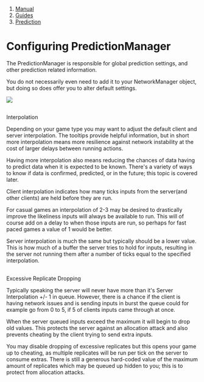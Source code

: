 1.  [Manual](/docs/manual)
3.  [Guides](/docs/manual/guides)
5.  [Prediction](/docs/manual/guides/prediction)

# Configuring PredictionManager

The PredictionManager is responsible for global prediction settings, and other prediction related information.

You do not necessarily even need to add it to your NetworkManager object, but doing so does offer you to alter default settings.

![](https://fish-networking.gitbook.io/~gitbook/image?url=https%3A%2F%2F1328095063-files.gitbook.io%2F%7E%2Ffiles%2Fv0%2Fb%2Fgitbook-x-prod.appspot.com%2Fo%2Fspaces%252F-MheH2hMo3djr9VSyxTE%252Fuploads%252FfPHU2oCmQX0TjiB0W022%252Fimage.png%3Falt%3Dmedia%26token%3D2211e67f-2df5-4434-9c63-81fea39b4768&width=768&dpr=4&quality=100&sign=1acf20d9&sv=2)

## 


Interpolation

Depending on your game type you may want to adjust the default client and server interpolation. The tooltips provide helpful information, but in short more interpolation means more resilience against network instability at the cost of larger delays between running actions.

Having more interpolation also means reducing the chances of data having to predict data when it is expected to be known. There's a variety of ways to know if data is confirmed, predicted, or in the future; this topic is covered later.

Client interpolation indicates how many ticks inputs from the server(and other clients) are held before they are run.

For casual games an interpolation of 2-3 may be desired to drastically improve the likeliness inputs will always be available to run. This will of course add on a delay to when those inputs are run, so perhaps for fast paced games a value of 1 would be better.

Server interpolation is much the same but typically should be a lower value. This is how much of a buffer the server tries to hold for inputs, resulting in the server not running them after a number of ticks equal to the specified interpolation.

## 


Excessive Replicate Dropping

Typically speaking the server will never have more than it's Server Interpolation +/- 1 in queue. However, there is a chance if the client is having network issues and is sending inputs in burst the queue could for example go from 0 to 5, if 5 of clients inputs came through at once.

When the server queued inputs exceed the maximum it will begin to drop old values. This protects the server against an allocation attack and also prevents cheating by the client trying to send extra inputs.

You may disable dropping of excessive replicates but this opens your game up to cheating, as multiple replicates will be run per tick on the server to consume extras. There is still a generous hard-coded value of the maximum amount of replicates which may be queued up hidden to you; this is to protect from allocation attacks.
